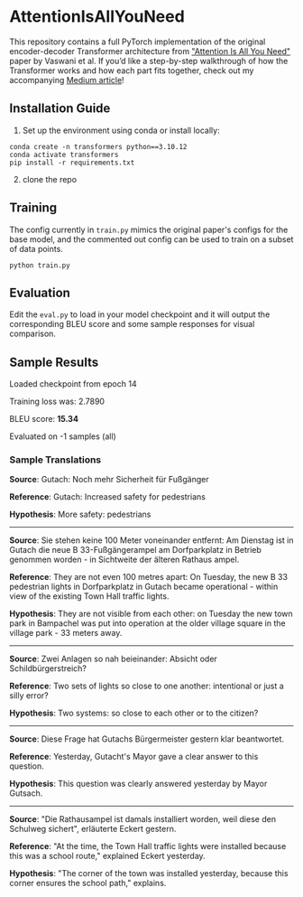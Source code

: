 # AttentionIsAllYouNeed
This repository contains a full PyTorch implementation of the original encoder-decoder Transformer architecture from ["Attention Is All You Need"](https://arxiv.org/pdf/1706.03762) paper by Vaswani et al. If you’d like a step-by-step walkthrough of how the Transformer works and how each part fits together, check out my accompanying [Medium article](https://medium.com/@jshim1213/dedication-is-all-we-need-recreating-the-original-transformer-2c29298eae63)!

## Installation Guide
1. Set up the environment using conda or install locally:
```
conda create -n transformers python==3.10.12
conda activate transformers
pip install -r requirements.txt
```

2. clone the repo

## Training
The config currently in `train.py` mimics the original paper's configs for the base model, and the commented out config can be used to train on a subset of data points.
```
python train.py
```

## Evaluation
Edit the `eval.py` to load in your model checkpoint and it will output the corresponding BLEU score and some sample responses for visual comparison.

## Sample Results
Loaded checkpoint from epoch 14

Training loss was: 2.7890

BLEU score: **15.34**

Evaluated on -1 samples (all)


### Sample Translations

**Source**: Gutach: Noch mehr Sicherheit für Fußgänger

**Reference**: Gutach: Increased safety for pedestrians

**Hypothesis**: More safety: pedestrians
____

**Source**: Sie stehen keine 100 Meter voneinander entfernt: Am Dienstag ist in Gutach die neue B 33-Fußgängerampel am Dorfparkplatz in Betrieb genommen worden - in Sichtweite der älteren Rathaus
ampel.

**Reference**: They are not even 100 metres apart: On Tuesday, the new B 33 pedestrian lights in Dorfparkplatz in Gutach became operational - within view of the existing Town Hall traffic lights.

**Hypothesis**: They are not visible from each other: on Tuesday the new town park in Bampachel was put into operation at the older village square in the village park - 33 meters away.

____
**Source**: Zwei Anlagen so nah beieinander: Absicht oder Schildbürgerstreich?

**Reference**: Two sets of lights so close to one another: intentional or just a silly error?

**Hypothesis**: Two systems: so close to each other or to the citizen?

____
**Source**: Diese Frage hat Gutachs Bürgermeister gestern klar beantwortet.

**Reference**: Yesterday, Gutacht's Mayor gave a clear answer to this question.

**Hypothesis**: This question was clearly answered yesterday by Mayor Gutsach.
____

**Source**: "Die Rathausampel ist damals installiert worden, weil diese den Schulweg sichert", erläuterte Eckert gestern.

**Reference**: "At the time, the Town Hall traffic lights were installed because this was a school route," explained Eckert yesterday.

**Hypothesis**: "The corner of the town was installed yesterday, because this corner ensures the school path," explains.
